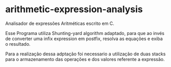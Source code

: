 # arithmetic-expression-analysis
Analisador de expressões Aritméticas escrito em C. 

Esse Programa utiliza Shunting-yard algorithm adaptado, para que ao invés de converter uma infix expression em postfix, resolva as equações e exiba o resultado.

Para a realização dessa adptação foi necessario a utilização de duas stacks para o armazenamento das operações e dos valores referente a expressão. 
